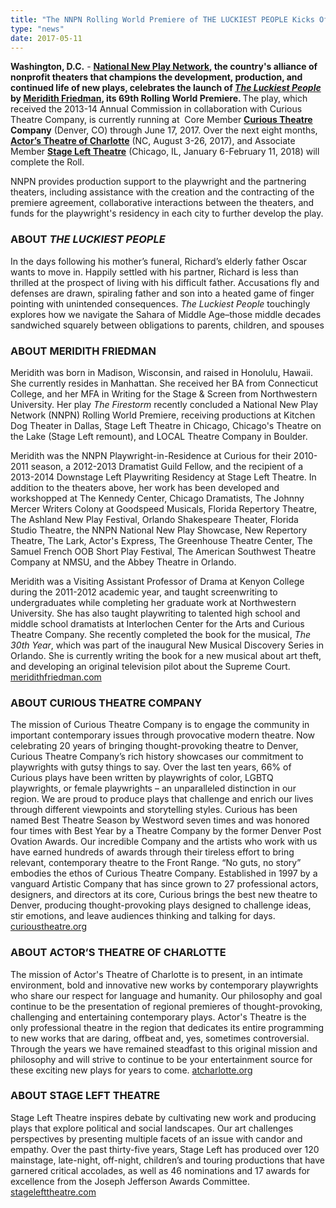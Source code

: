 ```yaml
---
title: "The NNPN Rolling World Premiere of THE LUCKIEST PEOPLE Kicks Off at Curious Theatre Company"
type: "news"
date: 2017-05-11
---
```


<p><span class="lead-in"><strong>Washington, D.C.</strong> - <a href="http://nnpn.org/" rel="nofollow"><strong>National New Play Network</strong></a><strong>, the country's alliance of nonprofit theaters that champions the development, production, and continued life of new plays, celebrates the launch of </strong><a href="https://newplayexchange.org/plays/4613/luckiest-people" rel="nofollow"><strong><em>The Luckiest People</em></strong></a> <strong>by </strong><a href="https://newplayexchange.org/users/220/meridith-friedman" rel="nofollow"><strong>Meridith Friedman</strong></a><strong>,</strong><strong> its 69th Rolling World Premiere. </strong>The play, which received the 2013-14 Annual Commission in collaboration with Curious Theatre Company, is currently running at  Core Member <a href="http://curioustheatre.org/the-luckiest-people/" rel="nofollow"><strong>Curious Theatre</strong></a><strong> Company</strong> (Denver, CO) through June 17, 2017. Over the next eight months, <a href="http://www.atcharlotte.org/the-luckiest-people/" rel="nofollow"><strong>Actor’s Theatre of Charlotte</strong></a> (NC, August 3-26, 2017), and Associate Member <a href="http://stagelefttheatre.com/" rel="nofollow"><strong>Stage Left Theatre</strong></a> (Chicago, IL, January 6-February 11, 2018) will complete the Roll.</span></p>
<p>NNPN provides production support to the playwright and the partnering theaters, including assistance with the creation and the contracting of the premiere agreement, collaborative interactions between the theaters, and funds for the playwright's residency in each city to further develop the play.</p>
<h3>ABOUT <em>THE LUCKIEST PEOPLE</em></h3>
<p>In the days following his mother’s funeral, Richard’s elderly father Oscar wants to move in. Happily settled with his partner, Richard is less than thrilled at the prospect of living with his difficult father. Accusations fly and defenses are drawn, spiraling father and son into a heated game of finger pointing with unintended consequences. <em>The Luckiest People</em> touchingly explores how we navigate the Sahara of Middle Age–those middle decades sandwiched squarely between obligations to parents, children, and spouses</p>
<h3>ABOUT MERIDITH FRIEDMAN</h3>
<p>Meridith was born in Madison, Wisconsin, and raised in Honolulu, Hawaii. She currently resides in Manhattan. She received her BA from Connecticut College, and her MFA in Writing for the Stage &amp; Screen from Northwestern University. Her play <em>The Firestorm</em> recently concluded a National New Play Network (NNPN) Rolling World Premiere, receiving productions at Kitchen Dog Theater in Dallas, Stage Left Theatre in Chicago, Chicago's Theatre on the Lake (Stage Left remount), and LOCAL Theatre Company in Boulder.</p>
<p>Meridith was the NNPN Playwright-in-Residence at Curious for their 2010-2011 season, a 2012-2013 Dramatist Guild Fellow, and the recipient of a 2013-2014 Downstage Left Playwriting Residency at Stage Left Theatre. In addition to the theaters above, her work has been developed and workshopped at The Kennedy Center, Chicago Dramatists, The Johnny Mercer Writers Colony at Goodspeed Musicals, Florida Repertory Theatre, The Ashland New Play Festival, Orlando Shakespeare Theater, Florida Studio Theatre, the NNPN National New Play Showcase, New Repertory Theatre, The Lark, Actor's Express, The Greenhouse Theatre Center, The Samuel French OOB Short Play Festival, The American Southwest Theatre Company at NMSU, and the Abbey Theatre in Orlando.</p>
<p>Meridith was a Visiting Assistant Professor of Drama at Kenyon College during the 2011-2012 academic year, and taught screenwriting to undergraduates while completing her graduate work at Northwestern University. She has also taught playwriting to talented high school and middle school dramatists at Interlochen Center for the Arts and Curious Theatre Company. She recently completed the book for the musical, <em>The 30th Year</em>, which was part of the inaugural New Musical Discovery Series in Orlando. She is currently writing the book for a new musical about art theft, and developing an original television pilot about the Supreme Court. <a href="http://www.meridithfriedman.com/" rel="nofollow">meridithfriedman.com</a></p>
<h3>ABOUT CURIOUS THEATRE COMPANY</h3>
<p>The mission of Curious Theatre Company is to engage the community in important contemporary issues through provocative modern theatre. Now celebrating 20 years of bringing thought-provoking theatre to Denver, Curious Theatre Company’s rich history showcases our commitment to playwrights with gutsy things to say. Over the last ten years, 66% of Curious plays have been written by playwrights of color, LGBTQ playwrights, or female playwrights – an unparalleled distinction in our region. We are proud to produce plays that challenge and enrich our lives through different viewpoints and storytelling styles. Curious has been named Best Theatre Season by Westword seven times and was honored four times with Best Year by a Theatre Company by the former Denver Post Ovation Awards. Our incredible Company and the artists who work with us have earned hundreds of awards through their tireless effort to bring relevant, contemporary theatre to the Front Range. “No guts, no story” embodies the ethos of Curious Theatre Company. Established in 1997 by a vanguard Artistic Company that has since grown to 27 professional actors, designers, and directors at its core, Curious brings the best new theatre to Denver, producing thought-provoking plays designed to challenge ideas, stir emotions, and leave audiences thinking and talking for days. <a href="http://curioustheatre.org/" rel="nofollow">curioustheatre.org</a></p>
<h3>ABOUT ACTOR’S THEATRE OF CHARLOTTE</h3>
<p>The mission of Actor's Theatre of Charlotte is to present, in an intimate environment, bold and innovative new works by contemporary playwrights who share our respect for language and humanity. Our philosophy and goal continue to be the presentation of regional premieres of thought-provoking, challenging and entertaining contemporary plays. Actor's Theatre is the only professional theatre in the region that dedicates its entire programming to new works that are daring, offbeat and, yes, sometimes controversial. Through the years we have remained steadfast to this original mission and philosophy and will strive to continue to be your entertainment source for these exciting new plays for years to come. <a href="http://www.atcharlotte.org/" rel="nofollow">atcharlotte.org</a></p>
<h3>ABOUT STAGE LEFT THEATRE</h3>
<p>Stage Left Theatre inspires debate by cultivating new work and producing plays that explore political and social landscapes. Our art challenges perspectives by presenting multiple facets of an issue with candor and empathy. Over the past thirty-five years, Stage Left has produced over 120 mainstage, late-night, off-night, children’s and touring productions that have garnered critical accolades, as well as 46 nominations and 17 awards for excellence from the Joseph Jefferson Awards Committee. <a href="http://stagelefttheatre.com/" rel="nofollow">stagelefttheatre.com</a></p>
